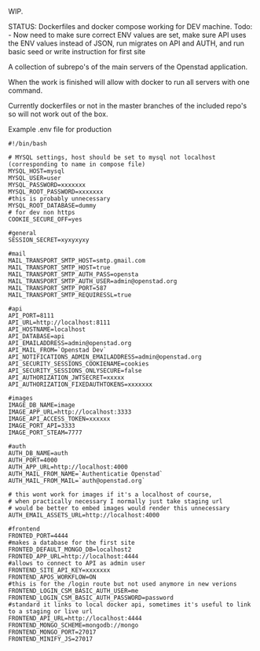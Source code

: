 WIP.

STATUS: Dockerfiles and docker compose working for DEV machine.
Todo: - Now need to make sure correct ENV values are set, make sure API uses the ENV values instead of JSON, run migrates on API and AUTH, and run basic seed or write instruction for first site

A collection of subrepo's of the main servers of the Openstad application.

When the work is finished will allow with docker to run all servers with one command.

Currently dockerfiles or not in the master branches of the included repo's so will not work out of the box.

Example .env file for production

```
#!/bin/bash

# MYSQL settings, host should be set to mysql not localhost (corresponding to name in compose file)
MYSQL_HOST=mysql
MYSQL_USER=user
MYSQL_PASSWORD=xxxxxxx
MYSQL_ROOT_PASSWORD=xxxxxxx
#this is probably unnecessary
MYSQL_ROOT_DATABASE=dummy
# for dev non https
COOKIE_SECURE_OFF=yes

#general
SESSION_SECRET=xyxyxyxy

#mail
MAIL_TRANSPORT_SMTP_HOST=smtp.gmail.com
MAIL_TRANSPORT_SMTP_HOST=true
MAIL_TRANSPORT_SMTP_AUTH_PASS=opensta
MAIL_TRANSPORT_SMTP_AUTH_USER=admin@openstad.org
MAIL_TRANSPORT_SMTP_PORT=587
MAIL_TRANSPORT_SMTP_REQUIRESSL=true

#api
API_PORT=8111
API_URL=http://localhost:8111
API_HOSTNAME=localhost
API_DATABASE=api
API_EMAILADDRESS=admin@openstad.org
API_MAIL_FROM=`Openstad Dev`
API_NOTIFICATIONS_ADMIN_EMAILADDRESS=admin@openstad.org
API_SECURITY_SESSIONS_COOKIENAME=cookies
API_SECURITY_SESSIONS_ONLYSECURE=false
API_AUTHORIZATION_JWTSECRET=xxxxx
API_AUTHORIZATION_FIXEDAUTHTOKENS=xxxxxxx

#images
IMAGE_DB_NAME=image
IMAGE_APP_URL=http://localhost:3333
IMAGE_API_ACCESS_TOKEN=xxxxxx
IMAGE_PORT_API=3333
IMAGE_PORT_STEAM=7777

#auth
AUTH_DB_NAME=auth
AUTH_PORT=4000
AUTH_APP_URL=http://localhost:4000
AUTH_MAIL_FROM_NAME=`Authenticatie Openstad`
AUTH_MAIL_FROM_MAIL=`auth@openstad.org`

# this wont work for images if it's a localhost of course,
# when practically necessary I normally just take staging url
# would be better to embed images would render this unnecessary
AUTH_EMAIL_ASSETS_URL=http://localhost:4000

#frontend
FRONTED_PORT=4444
#makes a database for the first site
FRONTED_DEFAULT_MONGO_DB=localhost2
FRONTED_APP_URL=http://localhost:4444
#allows to connect to API as admin user
FRONTEND_SITE_API_KEY=xxxxxxx
FRONTEND_APOS_WORKFLOW=ON
#this is for the /login route but not used anymore in new verions
FRONTEND_LOGIN_CSM_BASIC_AUTH_USER=me
FRONTEND_LOGIN_CSM_BASIC_AUTH_PASSWORD=password
#standard it links to local docker api, sometimes it's useful to link to a staging or live url
FRONTEND_API_URL=http://localhost:4444
FRONTEND_MONGO_SCHEME=mongodb://mongo
FRONTEND_MONGO_PORT=27017
FRONTEND_MINIFY_JS=27017
```
